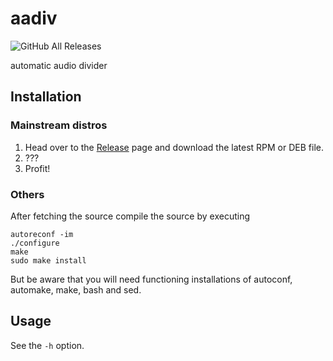 # aadiv

![GitHub All Releases](https://img.shields.io/github/downloads/ritschmaster/aadiv/total)

automatic audio divider

## Installation

### Mainstream distros

1. Head over to the [Release](https://github.com/ritschmaster/aadiv/releases) page and download the latest RPM or DEB file.
2. ???
3. Profit!

### Others

After fetching the source compile the source by executing

    autoreconf -im
    ./configure
    make
    sudo make install

But be aware that you will need functioning installations of autoconf, automake, make, bash and sed.


## Usage

See the `-h` option.
